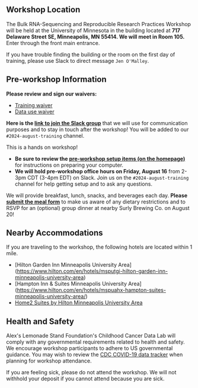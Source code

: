 
<!-- Please update this file to reflect logistics for the workshop being taught. -->


## Workshop Location

The Bulk RNA-Sequencing and Reproducible Research Practices Workshop will be held at the University of Minnesota in the building located at **717 Delaware Street SE, Minneapolis, MN 55414. 
We will meet in Room 105.**
Enter through the front main entrance.

If you have trouble finding the building or the room on the first day of training, please use Slack to direct message `Jen O'Malley`.

## Pre-workshop Information

**Please review and sign our waivers:**

* [Training waiver](https://app.hellosign.com/s/2o2yghCj)
* [Data use waiver](https://app.hellosign.com/s/7AZ7TWXe)

**Here is the [link to join the Slack group](http://ccdatalab.org/slack)** that we will use for communication purposes and to stay in touch after the workshop! 
You will be added to our `#2024-august-training` channel. 

This is a hands on workshop!

* **Be sure to review the [pre-workshop setup items (on the homepage)](https://alexslemonade.github.io/2024-august-training/)** for instructions on preparing your computer. 
* **We will hold pre-workshop office hours on Friday, August 16** from 2-3pm CDT (3-4pm EDT) on Slack. 
Join us on the `#2024-august-training` channel for help getting setup and to ask any questions.

We will provide breakfast, lunch, snacks, and beverages each day. 
**Please [submit the meal form](https://docs.google.com/forms/d/e/1FAIpQLScSyz_zzW7O7CZn6zPtQPOwSmW-oASgzTTgz34v3YUcpmeEmQ/viewform)** to make us aware of any dietary restrictions and to RSVP for an (optional) group dinner at nearby Surly Brewing Co. on August 20! 


## Nearby Accommodations

If you are traveling to the workshop, the following hotels are located within 1 mile.

* [Hilton Garden Inn Minneapolis University Area] (https://www.hilton.com/en/hotels/msputgi-hilton-garden-inn-minneapolis-university-area) 
* [Hampton Inn & Suites Minneapolis University Area] (https://www.hilton.com/en/hotels/mspuahx-hampton-suites-minneapolis-university-area/)
* [Home2 Suites by Hilton Minneapolis University Area](https://www.hilton.com/en/hotels/msptcht-home2-suites-minneapolis-university-area/) 


## Health and Safety

Alex's Lemonade Stand Foundation's Childhood Cancer Data Lab will comply with any governmental requirements related to health and safety.
We encourage workshop participants to adhere to US governmental guidance.
You may wish to review the [CDC COVID-19 data tracker](https://covid.cdc.gov/covid-data-tracker/#datatracker-home) when planning for workshop attendance.

If you are feeling sick, please do not attend the workshop.
We will not withhold your deposit if you cannot attend because you are sick.
